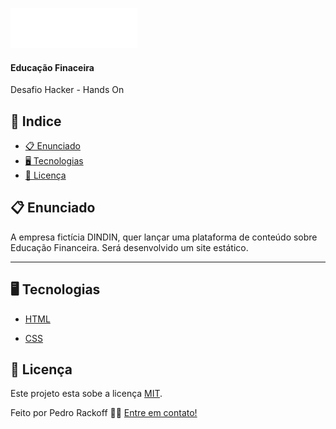 <p allign="center"><img alt="Dindin" height="64" src="./dindin-img/logo-header.png"></p>

<h4 allign="center">Educação Finaceira</h4>

  <p allign="center">Desafio Hacker - Hands On  </p>

<p allign="center">


## 📕 Indice


* [📋 Enunciado](#📋-Sobre)
* [🖥 Tecnologias](#🖥-Tecnologias)
* [📝 Licença](#📝-Licença)


## 📋 Enunciado

<p allign="left">   A empresa fictícia DINDIN, quer lançar uma plataforma de conteúdo sobre Educação Financeira.
Será desenvolvido um site estático. </p>

<hr>


## 🖥 Tecnologias

- <a href="https://www.w3schools.com/html/">HTML</a>

- <a href="https://www.w3schools.com/css/default.asp">CSS</a>


## 📝 Licença


Este projeto esta sobe a licença [MIT](./LICENSE).

Feito por Pedro Rackoff 👋🏻 [Entre em contato!](https://www.linkedin.com/in/pedro-rackoff/)
